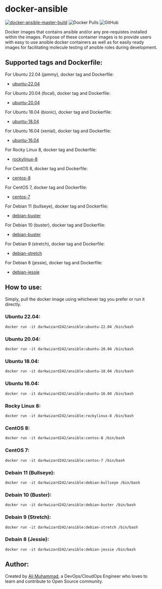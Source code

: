 # docker-ansible

[![docker-ansible-master-build](https://github.com/darkwizard242/docker-ansible/workflows/docker-ansible-master-build/badge.svg?branch=master)](https://github.com/darkwizard242/docker-ansible/actions?query=workflow%3Adocker-ansible-master-build) ![Docker Pulls](https://img.shields.io/docker/pulls/darkwizard242/ansible?color=yellow) ![GitHub](https://img.shields.io/github/license/darkwizard242/docker-ansible)

Docker images that contains ansible and/or any pre-requistes installed within the images. Purpose of these container images is to provide users with easy to use ansible docker containers as well as for easily ready images for facilitating molecule testing of ansible roles during development.

## Supported tags and Dockerfile:

For Ubuntu 22.04 (jammy), docker tag and Dockerfile:

- [ubuntu-22.04](https://github.com/darkwizard242/docker-ansible/blob/master/ubuntu-22.04/Dockerfile)

For Ubuntu 20.04 (focal), docker tag and Dockerfile:

- [ubuntu-20.04](https://github.com/darkwizard242/docker-ansible/blob/master/ubuntu-20.04/Dockerfile)

For Ubuntu 18.04 (bionic), docker tag and Dockerfile:

- [ubuntu-18.04](https://github.com/darkwizard242/docker-ansible/blob/master/ubuntu-18.04/Dockerfile)

For Ubuntu 16.04 (xenial), docker tag and Dockerfile:

- [ubuntu-16.04](https://github.com/darkwizard242/docker-ansible/blob/master/ubuntu-16.04/Dockerfile)

For Rocky Linux 8, docker tag and Dockerfile:

- [rockylinux-8](https://github.com/darkwizard242/docker-ansible/blob/master/rockylinux-8/Dockerfile)

For CentOS 8, docker tag and Dockerfile:

- [centos-8](https://github.com/darkwizard242/docker-ansible/blob/master/centos-8/Dockerfile)

For CentOS 7, docker tag and Dockerfile:

- [centos-7](https://github.com/darkwizard242/docker-ansible/blob/master/centos-7/Dockerfile)

For Debian 11 (bullseye), docker tag and Dockerfile:

- [debian-buster](https://github.com/darkwizard242/docker-ansible/blob/master/debian-bullseye/Dockerfile)

For Debian 10 (buster), docker tag and Dockerfile:

- [debian-buster](https://github.com/darkwizard242/docker-ansible/blob/master/debian-buster/Dockerfile)

For Debian 9 (stretch), docker tag and Dockerfile:

- [debian-stretch](https://github.com/darkwizard242/docker-ansible/blob/master/debian-stretch/Dockerfile)

For Debian 8 (jessie), docker tag and Dockerfile:

- [debian-jessie](https://github.com/darkwizard242/docker-ansible/blob/master/debian-jessie/Dockerfile)

## How to use:

Simply, pull the docker image using whichever tag you prefer or run it directly.

### Ubuntu 22.04:

```shell
docker run -it darkwizard242/ansible:ubuntu-22.04 /bin/bash
```

### Ubuntu 20.04:

```shell
docker run -it darkwizard242/ansible:ubuntu-20.04 /bin/bash
```

### Ubuntu 18.04:

```shell
docker run -it darkwizard242/ansible:ubuntu-18.04 /bin/bash
```

### Ubuntu 16.04:

```shell
docker run -it darkwizard242/ansible:ubuntu-16.04 /bin/bash
```

### Rocky Linux 8:

```shell
docker run -it darkwizard242/ansible:rockylinux-8 /bin/bash
```

### CentOS 8:

```shell
docker run -it darkwizard242/ansible:centos-8 /bin/bash
```

### CentOS 7:

```shell
docker run -it darkwizard242/ansible:centos-7 /bin/bash
```

### Debain 11 (Bullseye):

```shell
docker run -it darkwizard242/ansible:debian-bullseye /bin/bash
```

### Debain 10 (Buster):

```shell
docker run -it darkwizard242/ansible:debian-buster /bin/bash
```

### Debain 9 (Stretch):

```shell
docker run -it darkwizard242/ansible:debian-stretch /bin/bash
```

### Debain 8 (Jessie):

```shell
docker run -it darkwizard242/ansible:debian-jessie /bin/bash
```

## Author:

Created by [Ali Muhammad](https://www.alimuhammad.dev/), a DevOps/CloudOps Engineer who loves to learn and contribute to Open Source community.
